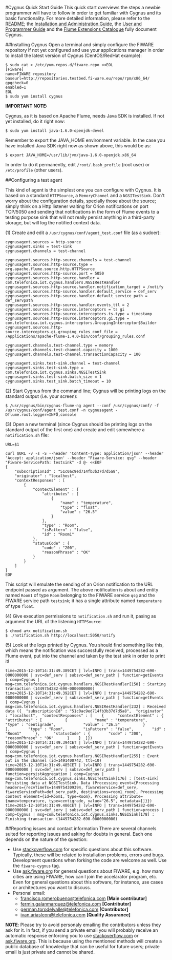 #Cygnus Quick Start Guide
This quick start overviews the steps a newbie programmer will have to follow in order to get familiar with Cygnus and its basic functionality. For more detailed information, please refer to the [README](https://github.com/telefonicaid/fiware-cygnus/blob/master/README.md); the [Installation and Administration Guide](i./installation_and_administration_guide/introduction.md), the [User and Programmer Guide](user_and_programmer_guide/introduction.md) and the [Flume Extensions Catalogue](flume_extensions_catalogue/introduction.md) fully document Cygnus.

##Installing Cygnus
Open a terminal and simply configure the FIWARE repository if not yet configured and use your applications manager in order to install the latest version of Cygnus (CentOS/RedHat example):

```
$ sudo cat > /etc/yum.repos.d/fiware.repo <<EOL
[Fiware]
name=FIWARE repository
baseurl=http://repositories.testbed.fi-ware.eu/repo/rpm/x86_64/
gpgcheck=0
enabled=1
EOL
$ sudo yum install cygnus
```

**IMPORTANT NOTE:**

Cygnus, as it is based on Apache Flume, needs Java SDK is installed. If not yet installed, do it right now:

```
$ sudo yum install java-1.6.0-openjdk-devel
```

Remember to export the JAVA_HOME environment variable. In the case you have installed Java SDK right now as shown above, this would be as:

```
$ export JAVA_HOME=/usr/lib/jvm/java-1.6.0-openjdk.x86_64
```

In order to do it permanently, edit `/root/.bash_profile` (root user) or `/etc/profile` (other users).

##Configuring a test agent

This kind of agent is the simplest one you can configure with Cygnus. It is based on a standard `HTTPSource`, a `MemoryChannel` and a `NGSITestSink`. Don't worry about the configuration details, specially those about the source; simply think on a Http listener waiting for Orion notifications on port TCP/5050 and sending that notifications in the form of Flume events to a testing purpose sink that will not really persist anything in a third-party storage, but will log the notified context data.

(1) Create and edit a `/usr/cygnus/conf/agent_test.conf` file (as a sudoer):

```
cygnusagent.sources = http-source
cygnusagent.sinks = test-sink
cygnusagent.channels = test-channel

cygnusagent.sources.http-source.channels = test-channel
cygnusagent.sources.http-source.type = org.apache.flume.source.http.HTTPSource
cygnusagent.sources.http-source.port = 5050
cygnusagent.sources.http-source.handler = com.telefonica.iot.cygnus.handlers.NGSIRestHandler
cygnusagent.sources.http-source.handler.notification_target = /notify
cygnusagent.sources.http-source.handler.default_service = def_serv
cygnusagent.sources.http-source.handler.default_service_path = def_servpath
cygnusagent.sources.http-source.handler.events_ttl = 2
cygnusagent.sources.http-source.interceptors = ts gi
cygnusagent.sources.http-source.interceptors.ts.type = timestamp
cygnusagent.sources.http-source.interceptors.gi.type = com.telefonica.iot.cygnus.interceptors.GroupingInterceptor$Builder
cygnusagent.sources.http-source.interceptors.gi.grouping_rules_conf_file = /Applications/apache-flume-1.4.0-bin/conf/grouping_rules.conf

cygnusagent.channels.test-channel.type = memory
cygnusagent.channels.test-channel.capacity = 1000
cygnusagent.channels.test-channel.transactionCapacity = 100

cygnusagent.sinks.test-sink.channel = test-channel
cygnusagent.sinks.test-sink.type = com.telefonica.iot.cygnus.sinks.NGSITestSink
cygnusagent.sinks.test-sink.batch_size = 1
cygnusagent.sinks.test_sink.batch_timeout = 10
```

(2) Start Cygnus from the command line; Cygnus will be printing logs on the standard output (i.e. your screen):

```
$ /usr/cygnus/bin/cygnus-flume-ng agent --conf /usr/cygnus/conf/ -f /usr/cygnus/conf/agent_test.conf -n cygnusagent -Dflume.root.logger=INFO,console
```

(3) Open a new terminal (since Cygnus should be printing logs on the standard output of the first one) and create and edit somewhere a `notification.sh` file:

```
URL=$1

curl $URL -v -s -S --header 'Content-Type: application/json' --header 'Accept: application/json' --header "Fiware-Service: qsg" --header "Fiware-ServicePath: testsink" -d @- <<EOF
{
	"subscriptionId" : "51c0ac9ed714fb3b37d7d5a8",
	"originator" : "localhost",
	"contextResponses" : [
		{
			"contextElement" : {
				"attributes" : [
					{
						"name" : "temperature",
						"type" : "float",
						"value" : "26.5"
					}
				],
				"type" : "Room",
				"isPattern" : "false",
				"id" : "Room1"
			},
			"statusCode" : {
				"code" : "200",
				"reasonPhrase" : "OK"
			}
		}
	]
}
EOF
```

This script will emulate the sending of an Orion notification to the URL endpoint passed as argument. The above notification is about and entity named `Room1` of type `Room` belonging to the FIWARE service `qsg` and the FIWARE service path `testsink`; it has a single attribute named `temperature` of type `float`. 

(4) Give execution permissions to `notification.sh` and run it, pasing as argument the URL of the listening `HTTPSource`:

```
$ chmod a+x notification.sh
$ ./notification.sh http://localhost:5050/notify
```

(5) Look at the logs printed by Cygnus. You should find something like this, which means the notification was successfully received, processed as a Flume event, put into the channel and taken by the test sink in order to print it!


```
time=2015-12-10T14:31:49.389CET | lvl=INFO | trans=1449754282-690-0000000000 | svc=def_serv | subsvc=def_serv_path | function=getEvents | comp=Cygnus | msg=com.telefonica.iot.cygnus.handlers.NGSIRestHandler[150] : Starting transaction (1449754282-690-0000000000)
time=2015-12-10T14:31:49.392CET | lvl=INFO | trans=1449754282-690-0000000000 | svc=def_serv | subsvc=def_serv_path | function=getEvents | comp=Cygnus | msg=com.telefonica.iot.cygnus.handlers.NGSIRestHandler[232] : Received data ({  "subscriptionId" : "51c0ac9ed714fb3b37d7d5a8",  "originator" : "localhost",  "contextResponses" : [    {      "contextElement" : {        "attributes" : [          {            "name" : "temperature",            "type" : "centigrade",            "value" : "26.5"          }        ],        "type" : "Room",        "isPattern" : "false",        "id" : "Room1"      },      "statusCode" : {        "code" : "200",        "reasonPhrase" : "OK"      }    }  ]})
time=2015-12-10T14:31:49.394CET | lvl=INFO | trans=1449754282-690-0000000000 | svc=def_serv | subsvc=def_serv_path | function=getEvents | comp=Cygnus | msg=com.telefonica.iot.cygnus.handlers.NGSIRestHandler[255] : Event put in the channel (id=1491400742, ttl=10)
time=2015-12-10T14:31:49.485CET | lvl=INFO | trans=1449754282-690-0000000000 | svc=def_serv | subsvc=def_serv_path | function=persistAggregation | comp=Cygnus | msg=com.telefonica.iot.cygnus.sinks.NGSITestSink[176] : [test-sink] Persisting data at NGSITestSink. Data (Processing event={Processing headers={recvTimeTs=1449754309394, fiwareService=def_serv, fiwareServicePath=def_serv_path, destinations=room1_room}, Processing context element={id=Room1, type=Room}, Processing attribute={name=temperature, type=centigrade, value="26.5", metadata=[]}})
time=2015-12-10T14:31:49.486CET | lvl=INFO | trans=1449754282-690-0000000000 | svc=def_serv | subsvc=def_serv_path | function=process | comp=Cygnus | msg=com.telefonica.iot.cygnus.sinks.NGSISink[178] : Finishing transaction (1449754282-690-0000000000)

```

##Reporting issues and contact information
There are several channels suited for reporting issues and asking for doubts in general. Each one depends on the nature of the question:

* Use [stackoverflow.com](http://stackoverflow.com) for specific questions about this software. Typically, these will be related to installation problems, errors and bugs. Development questions when forking the code are welcome as well. Use the `fiware-cygnus` tag.
* Use [ask.fiware.org](https://ask.fiware.org/questions/) for general questions about FIWARE, e.g. how many cities are using FIWARE, how can I join the accelarator program, etc. Even for general questions about this software, for instance, use cases or architectures you want to discuss.
* Personal email:
    * [francisco.romerobueno@telefonica.com](mailto:francisco.romerobueno@telefonica.com) **[Main contributor]**
    * [fermin.galanmarquez@telefonica.com](mailto:fermin.galanmarquez@telefonica.com) **[Contributor]**
    * [german.torodelvalle@telefonica.com](german.torodelvalle@telefonica.com) **[Contributor]**
    * [ivan.ariasleon@telefonica.com](mailto:ivan.ariasleon@telefonica.com) **[Quality Assurance]**

**NOTE**: Please try to avoid personaly emailing the contributors unless they ask for it. In fact, if you send a private email you will probably receive an automatic response enforcing you to use [stackoverflow.com](stackoverflow.com) or [ask.fiware.org](https://ask.fiware.org/questions/). This is because using the mentioned methods will create a public database of knowledge that can be useful for future users; private email is just private and cannot be shared.
